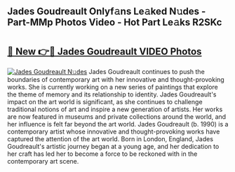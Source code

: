 ## Jades Goudreault Onlyf𝚊ns Le𝚊ked N𝚞des - Part-MMp Photos Video - Hot Part Le𝚊ks R2SKc

# <h2><a href="http://ac32813.deff.icu/?id=Jades+Goudreault">🔗 New 👉🔴 Jades Goudreault VIDEO Photos</a></h2>

[![Jades Goudreault N𝚞des](https://i.imgur.com/rIISA9y.gif)](http://ac32813.deff.icu/?id=Jades+Goudreault)
Jades Goudreault continues to push the boundaries of contemporary art with her innovative and thought-provoking works. She is currently working on a new series of paintings that explore the theme of memory and its relationship to identity. Jades Goudreault's impact on the art world is significant, as she continues to challenge traditional notions of art and inspire a new generation of artists. Her works are now featured in museums and private collections around the world, and her influence is felt far beyond the art world. Jades Goudreault (b. 1990) is a contemporary artist whose innovative and thought-provoking works have captured the attention of the art world. Born in London, England, Jades Goudreault's artistic journey began at a young age, and her dedication to her craft has led her to become a force to be reckoned with in the contemporary art scene.
